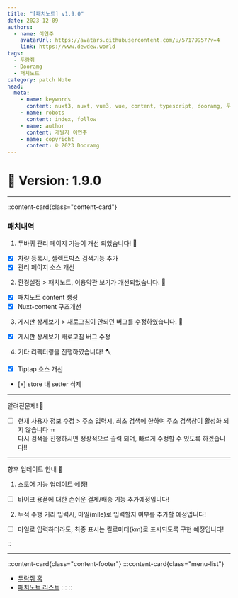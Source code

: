 ```yaml
---
title: "[패치노트] v1.9.0"
date: 2023-12-09
authors:
  - name: 이연주
    avatarUrl: https://avatars.githubusercontent.com/u/57179957?v=4
    link: https://www.dewdew.world
tags:
  - 두람쥐
  - Dooramg
  - 패치노트
category: patch Note
head:
  meta:
    - name: keywords
      content: nuxt3, nuxt, vue3, vue, content, typescript, dooramg, 두람쥐, 패치노트, patchnote
    - name: robots
      content: index, follow
    - name: author
      content: 개발자 이연주
    - name: copyright
      content: © 2023 Dooramg
---
```


# 🐌 **Version: 1.9.0**

---

::content-card{class="content-card"}
### 패치내역

1. 두바퀴 관리 페이지 기능이 개선 되었습니다! 🪩
- [x] 차량 등록시, 셀렉트박스 검색기능 추가
- [x] 관리 페이지 소스 개선

2. 환경설정 > 패치노트, 이용약관 보기가 개선되었습니다. 🦕
- [x] 패치노트 content 생성
- [x] Nuxt-content 구조개선

3. 게시판 상세보기 > 새로고침이 안되던 버그를 수정하였습니다. 👾
- [x] 게시판 상세보기 새로고침 버그 수정

4. 기타 리펙터링을 진행하였습니다! 🪓
- [x] Tiptap 소스 개선
- [x] store 내 setter 삭제

---

알려진문제! 🔧

- [ ] 현재 사용자 정보 수정 > 주소 입력시, 최초 검색에 한하여 주소 검색창이 활성화 되지 않습니다 ㅠ  
  다시 검색을 진행하시면 정상적으로 출력 되며, 빠르게 수정할 수 있도록 하겠습니다!!

---

향후 업데이트 안내 🐌

1. 스토어 기능 업데이트 예정!
- [ ] 바이크 용품에 대한 손쉬운 결제/배송 기능 추가예정입니다!

2. 누적 주행 거리 입력시, 마일(mile)로 입력할지 여부를 추가할 예정입니다!
- [ ] 마일로 입력하더라도, 최종 표시는 킬로미터(km)로 표시되도록 구현 예정입니다!

::


---


::content-card{class="content-footer"}
  :::content-card{class="menu-list"}
  - [두람쥐 홈](/)
  - [패치노트 리스트](/patch)
  :::
::